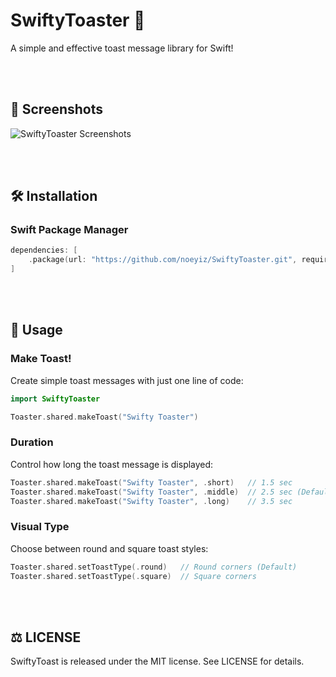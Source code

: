 # SwiftyToaster 🍞
A simple and effective toast message library for Swift!

<br><br>

## 📸 Screenshots
![SwiftyToaster Screenshots](https://github.com/noeyiz/SwiftyToast/assets/116897060/21451918-6821-46dc-96d0-5e12509035d0)

<br><br>

## 🛠️ Installation
### Swift Package Manager
```swift
dependencies: [
    .package(url: "https://github.com/noeyiz/SwiftyToaster.git", requirement: .upToNextMajor(from: "1.0.0"))
]
```

<br><br>

## 🚀 Usage
### Make Toast!
Create simple toast messages with just one line of code:

```swift
import SwiftyToaster

Toaster.shared.makeToast("Swifty Toaster")
```

### Duration
Control how long the toast message is displayed:

```swift
Toaster.shared.makeToast("Swifty Toaster", .short)   // 1.5 sec
Toaster.shared.makeToast("Swifty Toaster", .middle)  // 2.5 sec (Default)
Toaster.shared.makeToast("Swifty Toaster", .long)    // 3.5 sec
```

### Visual Type
Choose between round and square toast styles:

```swift
Toaster.shared.setToastType(.round)   // Round corners (Default)
Toaster.shared.setToastType(.square)  // Square corners
```

<br><br>

## ⚖️ LICENSE
SwiftyToast is released under the MIT license. See LICENSE for details.
